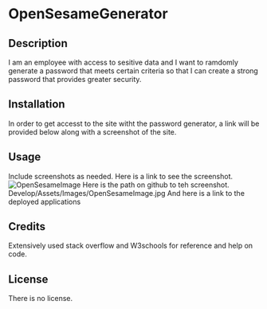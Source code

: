 # OpenSesameGenerator

## Description

I am an employee with access to sesitive data and I want to ramdomly generate a password that meets certain criteria so that I can create a strong password that provides greater security.
## Installation

In order to get accesst to the site witht the password generator, a link will be provided below along with a screenshot of the site.

## Usage

 Include screenshots as needed.
Here is a link to see the screenshot.
![OpenSesameImage](https://github.com/maritzadiaz77/OpenSesame/assets/144579638/a33d5d45-4bd0-48b4-8880-8f3680507cea)
Here is the path on github to teh screenshot. Develop/Assets/Images/OpenSesameImage.jpg
And here is a link to the deployed applications


## Credits
Extensively used stack overflow and W3schools for reference and help on code.
## License

There is no license.

